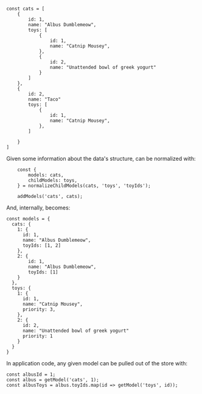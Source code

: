 ```
const cats = [
    {
        id: 1,
        name: "Albus Dumblemeow",
        toys: [
            {
                id: 1,
                name: "Catnip Mousey",
            },
            {
                id: 2,
                name: "Unattended bowl of greek yogurt"
            }
        ]
    },
    {
        id: 2,
        name: "Taco"
        toys: [
            {
                id: 1,
                name: "Catnip Mousey",   
            },
        ]

    }
]
```

Given some information about the data's structure, can be normalized with:

```
    const { 
        models: cats,
        childModels: toys,
    } = normalizeChildModels(cats, 'toys', 'toyIds');

    addModels('cats', cats);
```

And, internally, becomes:

```
const models = {
  cats: {
    1: {
      id: 1,
      name: "Albus Dumblemeow",
      toyIds: [1, 2]
    },
    2: {
        id: 1,
        name: "Albus Dumblemeow",
        toyIds: [1]
    }
  },
  toys: {
    1: {
      id: 1,
      name: "Catnip Mousey",
      priority: 3,   
    },
    2: {
      id: 2,
      name: "Unattended bowl of greek yogurt"
      priority: 1
    }
  }
}
```

In application code, any given model can be pulled out of the store with:

```
const albusId = 1;
const albus = getModel('cats', 1);
const albusToys = albus.toyIds.map(id => getModel('toys', id));
```

